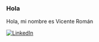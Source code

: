 ### Hola
Hola, mi nombre es Vicente Román

<!--
**vroman1995/vroman** is a ✨ _special_ ✨ repository because its `README.md` (this file) appears on your GitHub profile. -->

[![LinkedIn](https://img.shields.io/badge/LinkedIn-Antonio_Leiva-0077B5?style=for-the-badge&logo=linkedin&logoColor=white&labelColor=101010)](https://www.linkedin.com/in/vicente-rom%C3%A1n-mu%C3%B1oz-37a223160/)
